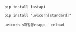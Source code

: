 ```
pip install fastapi
```
```
pip install "uvicorn[standard]"
```
```
uvicorn <파일명>:app --reload
```